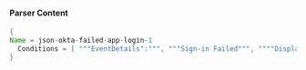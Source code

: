 #### Parser Content
```Java
{
Name = json-okta-failed-app-login-1
  Conditions = [ """EventDetails":""", """Sign-in Failed""", """"DisplayName":"""]
}
```